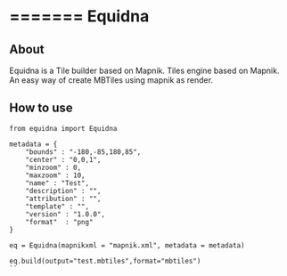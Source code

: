 =======
Equidna
===========


## About

Equidna is a Tile builder based on Mapnik. Tiles engine based on Mapnik. An easy way of create MBTiles using mapnik as render.

## How to use

```
from equidna import Equidna

metadata = {
	"bounds" : "-180,-85,180,85",
	"center" : "0,0,1",
	"minzoom" : 0,
	"maxzoom" : 10,
	"name" : "Test",
	"description" : "",
	"attribution" : "",
	"template" : "",
	"version" : "1.0.0",
	"format"  : "png"
}

eq = Equidna(mapnikxml = "mapnik.xml", metadata = metadata)

eq.build(output="test.mbtiles",format="mbtiles")
``